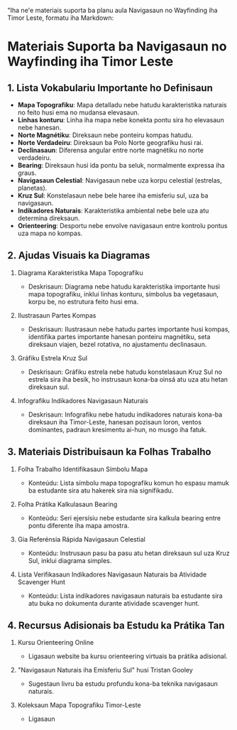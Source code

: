 "Iha ne'e materiais suporta ba planu aula Navigasaun no Wayfinding iha Timor Leste, formatu iha Markdown:

# Materiais Suporta ba Navigasaun no Wayfinding iha Timor Leste

## 1. Lista Vokabulariu Importante ho Definisaun

- **Mapa Topografiku**: Mapa detalladu nebe hatudu karakteristika naturais no feito husi ema no mudansa elevasaun.
- **Linhas konturu**: Linha iha mapa nebe konekta pontu sira ho elevasaun nebe hanesan.
- **Norte Magnétiku**: Direksaun nebe ponteiru kompas hatudu.
- **Norte Verdadeiru**: Direksaun ba Polo Norte geografiku husi rai.
- **Declinasaun**: Diferensa angular entre norte magnétiku no norte verdadeiru.
- **Bearing**: Direksaun husi ida pontu ba seluk, normalmente expressa iha graus.
- **Navigasaun Celestial**: Navigasaun nebe uza korpu celestial (estrelas, planetas).
- **Kruz Sul**: Konstelasaun nebe bele haree iha emisferiu sul, uza ba navigasaun.
- **Indikadores Naturais**: Karakteristika ambiental nebe bele uza atu determina direksaun.
- **Orienteering**: Desportu nebe envolve navigasaun entre kontrolu pontus uza mapa no kompas.

## 2. Ajudas Visuais ka Diagramas

1. Diagrama Karakteristika Mapa Topografiku
   - Deskrisaun: Diagrama nebe hatudu karakteristika importante husi mapa topografiku, inklui linhas konturu, símbolus ba vegetasaun, korpu be, no estrutura feito husi ema.

2. Ilustrasaun Partes Kompas
   - Deskrisaun: Ilustrasaun nebe hatudu partes importante husi kompas, identifika partes importante hanesan ponteiru magnétiku, seta direksaun viajen, bezel rotativa, no ajustamentu declinasaun.

3. Gráfiku Estrela Kruz Sul
   - Deskrisaun: Gráfiku estrela nebe hatudu konstelasaun Kruz Sul no estrela sira iha besik, ho instrusaun kona-ba oinsá atu uza atu hetan direksaun sul.

4. Infografiku Indikadores Navigasaun Naturais
   - Deskrisaun: Infografiku nebe hatudu indikadores naturais kona-ba direksaun iha Timor-Leste, hanesan pozisaun loron, ventos dominantes, padraun kresimentu ai-hun, no musgo iha fatuk.

## 3. Materiais Distribuisaun ka Folhas Trabalho

1. Folha Trabalho Identifikasaun Símbolu Mapa
   - Konteúdu: Lista símbolu mapa topografiku komun ho espasu mamuk ba estudante sira atu hakerek sira nia signifikadu.

2. Folha Prátika Kalkulasaun Bearing
   - Konteúdu: Seri ejersísiu nebe estudante sira kalkula bearing entre pontu diferente iha mapa amostra.

3. Gia Referénsia Rápida Navigasaun Celestial
   - Konteúdu: Instrusaun pasu ba pasu atu hetan direksaun sul uza Kruz Sul, inklui diagrama simples.

4. Lista Verifikasaun Indikadores Navigasaun Naturais ba Atividade Scavenger Hunt
   - Konteúdu: Lista indikadores navigasaun naturais ba estudante sira atu buka no dokumenta durante atividade scavenger hunt.

## 4. Recursus Adisionais ba Estudu ka Prátika Tan

1. Kursu Orienteering Online
   - Ligasaun website ba kursu orienteering virtuais ba prátika adisional.

2. "Navigasaun Naturais iha Emisferiu Sul" husi Tristan Gooley
   - Sugestaun livru ba estudu profundu kona-ba teknika navigasaun naturais.

3. Koleksaun Mapa Topografiku Timor-Leste
   - Ligasaun